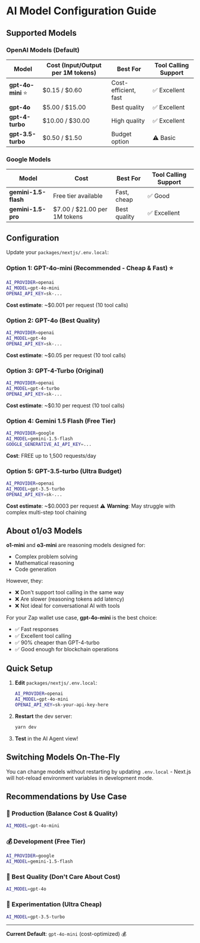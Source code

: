 # AI Model Configuration Guide

## Supported Models

### OpenAI Models (Default)

| Model              | Cost (Input/Output per 1M tokens) | Best For             | Tool Calling Support |
| ------------------ | --------------------------------- | -------------------- | -------------------- |
| **gpt-4o-mini** ⭐ | $0.15 / $0.60                     | Cost-efficient, fast | ✅ Excellent         |
| **gpt-4o**         | $5.00 / $15.00                    | Best quality         | ✅ Excellent         |
| **gpt-4-turbo**    | $10.00 / $30.00                   | High quality         | ✅ Excellent         |
| **gpt-3.5-turbo**  | $0.50 / $1.50                     | Budget option        | ⚠️ Basic             |

### Google Models

| Model                | Cost                         | Best For     | Tool Calling Support |
| -------------------- | ---------------------------- | ------------ | -------------------- |
| **gemini-1.5-flash** | Free tier available          | Fast, cheap  | ✅ Good              |
| **gemini-1.5-pro**   | $7.00 / $21.00 per 1M tokens | Best quality | ✅ Excellent         |

## Configuration

Update your `packages/nextjs/.env.local`:

### Option 1: GPT-4o-mini (Recommended - Cheap & Fast) ⭐

```bash
AI_PROVIDER=openai
AI_MODEL=gpt-4o-mini
OPENAI_API_KEY=sk-...
```

**Cost estimate**: ~$0.001 per request (10 tool calls)

### Option 2: GPT-4o (Best Quality)

```bash
AI_PROVIDER=openai
AI_MODEL=gpt-4o
OPENAI_API_KEY=sk-...
```

**Cost estimate**: ~$0.05 per request (10 tool calls)

### Option 3: GPT-4-Turbo (Original)

```bash
AI_PROVIDER=openai
AI_MODEL=gpt-4-turbo
OPENAI_API_KEY=sk-...
```

**Cost estimate**: ~$0.10 per request (10 tool calls)

### Option 4: Gemini 1.5 Flash (Free Tier)

```bash
AI_PROVIDER=google
AI_MODEL=gemini-1.5-flash
GOOGLE_GENERATIVE_AI_API_KEY=...
```

**Cost**: FREE up to 1,500 requests/day

### Option 5: GPT-3.5-turbo (Ultra Budget)

```bash
AI_PROVIDER=openai
AI_MODEL=gpt-3.5-turbo
OPENAI_API_KEY=sk-...
```

**Cost estimate**: ~$0.0003 per request
⚠️ **Warning**: May struggle with complex multi-step tool chaining

## About o1/o3 Models

**o1-mini** and **o3-mini** are reasoning models designed for:

-   Complex problem solving
-   Mathematical reasoning
-   Code generation

However, they:

-   ❌ Don't support tool calling in the same way
-   ❌ Are slower (reasoning tokens add latency)
-   ❌ Not ideal for conversational AI with tools

For your Zap wallet use case, **gpt-4o-mini** is the best choice:

-   ✅ Fast responses
-   ✅ Excellent tool calling
-   ✅ 90% cheaper than GPT-4-turbo
-   ✅ Good enough for blockchain operations

## Quick Setup

1. **Edit** `packages/nextjs/.env.local`:

    ```bash
    AI_PROVIDER=openai
    AI_MODEL=gpt-4o-mini
    OPENAI_API_KEY=sk-your-api-key-here
    ```

2. **Restart** the dev server:

    ```bash
    yarn dev
    ```

3. **Test** in the AI Agent view!

## Switching Models On-The-Fly

You can change models without restarting by updating `.env.local` - Next.js will hot-reload environment variables in development mode.

## Recommendations by Use Case

### 🚀 Production (Balance Cost & Quality)

```bash
AI_MODEL=gpt-4o-mini
```

### 💰 Development (Free Tier)

```bash
AI_PROVIDER=google
AI_MODEL=gemini-1.5-flash
```

### 🎯 Best Quality (Don't Care About Cost)

```bash
AI_MODEL=gpt-4o
```

### 🧪 Experimentation (Ultra Cheap)

```bash
AI_MODEL=gpt-3.5-turbo
```

---

**Current Default**: `gpt-4o-mini` (cost-optimized) 💰
